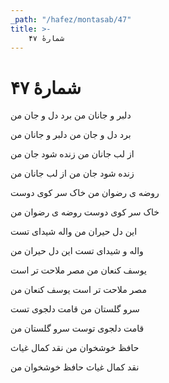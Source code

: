 ```yaml
---
_path: "/hafez/montasab/47"
title: >-
    شمارهٔ ۴۷
---
```

# شمارهٔ ۴۷

<div class="b" id="bn1"><div class="m1"><p>دلبر و جانان من برد دل و جان من</p></div>
<div class="m2"><p>برد دل و جان من دلبر و جانان من</p></div></div>
<div class="b" id="bn2"><div class="m1"><p>از لب جانان من زنده شود جان من</p></div>
<div class="m2"><p>زنده شود جان من از لب جانان من</p></div></div>
<div class="b" id="bn3"><div class="m1"><p>روضه ی رضوان من خاک سر کوی دوست</p></div>
<div class="m2"><p>خاک سر کوی دوست روضه ی رضوان من</p></div></div>
<div class="b" id="bn4"><div class="m1"><p>این دل حیران من واله شیدای تست</p></div>
<div class="m2"><p>واله و شیدای تست این دل حیران من</p></div></div>
<div class="b" id="bn5"><div class="m1"><p>یوسف کنعان من مصر ملاحت تر است</p></div>
<div class="m2"><p>مصر ملاحت تر است یوسف کنعان من</p></div></div>
<div class="b" id="bn6"><div class="m1"><p>سرو گلستان من قامت دلجوی تست</p></div>
<div class="m2"><p>قامت دلجوی توست سرو گلستان من</p></div></div>
<div class="b" id="bn7"><div class="m1"><p>حافظ خوشخوان من نقد کمال غیاث</p></div>
<div class="m2"><p>نقد کمال غیاث حافظ خوشخوان من</p></div></div>
